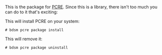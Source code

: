 This is the package for [PCRE](http://pcre.org/). Since this is a library, there isn't too much you can do to it that's exciting:

This will install PCRE on your system:

    # bdsm pcre package install

This will remove it:

    # bdsm pcre package uninstall
